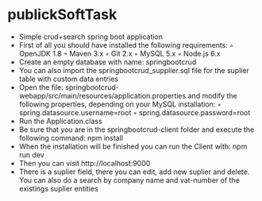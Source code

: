 # publickSoftTask
* Simple crud+search spring boot application
* First of all you should have installed the following requirements:
 ◦ OpenJDK 1.8
 ◦ Maven 3.x
 ◦ Git 2.x
 ◦ MySQL 5.x
 ◦ Node.js 6.x
* Create an empty database with name: springbootcrud
* You can also import the springbootcrud_supplier.sql file for the suplier table with custom data entries
* Open the file: springbootcrud-webapp/src/main/resources/application.properties and
  modify the following properties, depending on your MySQL installation: 
 ◦ spring.datasource.username=root
 ◦ spring.datasource.password=root
* Run the Application.class 
* Be sure that you are in the springbootcrud-client folder and execute the following
  command: npm install
* When the installation will be finished you can run the Client with: npm run dev
* Then you can visit http://localhost:9000
* There is a suplier field, there you can edit, add new suplier and delete. You can also do a search
  by company name and vat-number of the existings suplier entities

